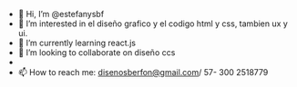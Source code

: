 - 👋 Hi, I’m @estefanysbf
- 👀 I’m interested in  el diseño grafico y el codigo html y css, tambien  ux y ui.
- 🌱 I’m currently learning  react.js
- 💞️ I’m looking to collaborate on  diseño  ccs
- 
- 📫 How to reach me: disenosberfon@gmail.com/ 57- 300 2518779

<!---
estefanysbf/estefanysbf is a ✨ special ✨ repository because its `README.md` (this file) appears on your GitHub profile.
You can click the Preview link to take a look at your changes.
--->
